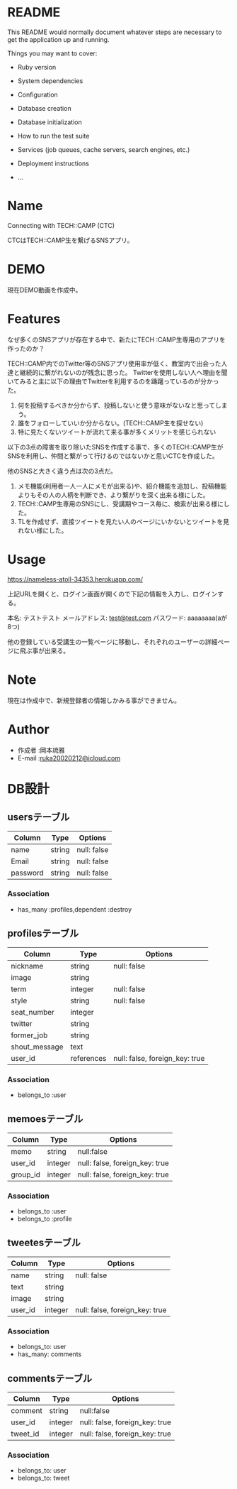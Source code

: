 # README

This README would normally document whatever steps are necessary to get the
application up and running.

Things you may want to cover:

* Ruby version

* System dependencies

* Configuration

* Database creation

* Database initialization

* How to run the test suite

* Services (job queues, cache servers, search engines, etc.)

* Deployment instructions

* ...


# Name

Connecting with TECH::CAMP (CTC)

CTCはTECH::CAMP生を繋げるSNSアプリ。


# DEMO

現在DEMO動画を作成中。

# Features


なぜ多くのSNSアプリが存在する中で、新たにTECH :CAMP生専用のアプリを作ったのか？

TECH::CAMP内でのTwitter等のSNSアプリ使用率が低く、教室内で出会った人達と継続的に繋がれないのが残念に思った。
Twitterを使用しない人へ理由を聞いてみると主に以下の理由でTwitterを利用するのを躊躇っているのが分かった。
1. 何を投稿するべきか分からず、投稿しないと使う意味がないなと思ってしまう。
2. 誰をフォローしていいか分からない。(TECH::CAMP生を探せない)
3. 特に見たくないツイートが流れて来る事が多くメリットを感じられない

以下の3点の障害を取り除いたSNSを作成する事で、多くのTECH::CAMP生がSNSを利用し、仲間と繋がって行けるのではないかと思いCTCを作成した。

他のSNSと大きく違う点は次の3点だ。

1. メモ機能(利用者一人一人にメモが出来る)や、紹介機能を追加し、投稿機能よりもその人の人柄を判断でき、より繋がりを深く出来る様にした。
2. TECH::CAMP生専用のSNSにし、受講期やコース毎に、検索が出来る様にした。
3. TLを作成せず、直接ツイートを見たい人のページにいかないとツイートを見れない様にした。

# Usage

https://nameless-atoll-34353.herokuapp.com/

上記URLを開くと、ログイン画面が開くので下記の情報を入力し、ログインする。

本名: テストテスト
メールアドレス: test@test.com
パスワード: aaaaaaaa(aが8つ)

他の登録している受講生の一覧ページに移動し、それぞれのユーザーの詳細ページに飛ぶ事が出来る。

# Note

現在は作成中で、新規登録者の情報しかみる事ができません。

# Author

* 作成者 :岡本琉雅
* E-mail :ruka20020212@icloud.com


# DB設計

## usersテーブル

|Column|Type|Options|
|------|----|-------|
|name|string|null: false|
|Email|string|null: false|
|password|string|null: false|

### Association
- has_many :profiles,dependent :destroy
<!-- - has_many :tweets
- has_many :comments
- has_many :memoes -->

## profilesテーブル

|Column|Type|Options|
|------|----|-------|
|nickname|string|null: false|
|image|string|
|term|integer|null: false|
|style|string|null: false|
|seat_number|integer|
|twitter|string|
|former_job|string|
|shout_message|text|
|user_id|references|null: false, foreign_key: true|
### Association
- belongs_to :user

## memoesテーブル

|Column|Type|Options|
|------|----|-------|
|memo|string|null:false|
|user_id|integer|null: false, foreign_key: true|
|group_id|integer|null: false, foreign_key: true|

### Association
- belongs_to :user
- belongs_to :profile

## tweetesテーブル

|Column|Type|Options|
|------|----|-------|
|name|string|null: false|
|text|string|
|image|string|
|user_id|integer|null: false, foreign_key: true|

### Association
- belongs_to: user
- has_many: comments

## commentsテーブル

|Column|Type|Options|
|------|----|-------|
|comment|string|null:false|
|user_id|integer|null: false, foreign_key: true|
|tweet_id|integer|null: false, foreign_key: true|

### Association
- belongs_to: user
- belongs_to: tweet
